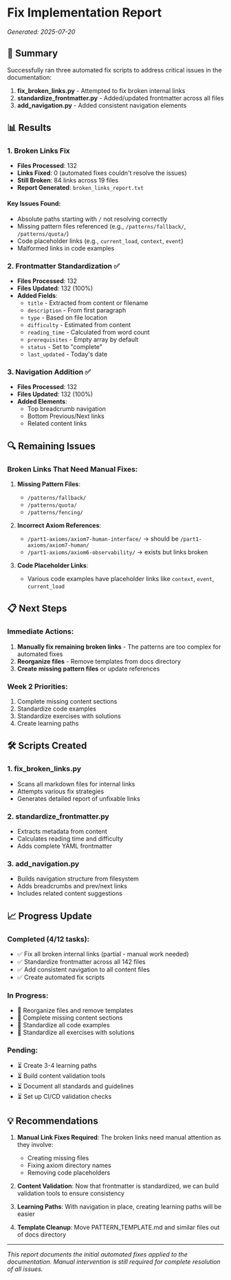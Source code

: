 # Fix Implementation Report
*Generated: 2025-07-20*

## 🎯 Summary

Successfully ran three automated fix scripts to address critical issues in the documentation:

1. **fix_broken_links.py** - Attempted to fix broken internal links
2. **standardize_frontmatter.py** - Added/updated frontmatter across all files
3. **add_navigation.py** - Added consistent navigation elements

## 📊 Results

### 1. Broken Links Fix
- **Files Processed**: 132
- **Links Fixed**: 0 (automated fixes couldn't resolve the issues)
- **Still Broken**: 84 links across 19 files
- **Report Generated**: `broken_links_report.txt`

#### Key Issues Found:
- Absolute paths starting with `/` not resolving correctly
- Missing pattern files referenced (e.g., `/patterns/fallback/`, `/patterns/quota/`)
- Code placeholder links (e.g., `current_load`, `context`, `event`)
- Malformed links in code examples

### 2. Frontmatter Standardization ✅
- **Files Processed**: 132
- **Files Updated**: 132 (100%)
- **Added Fields**:
  - `title` - Extracted from content or filename
  - `description` - From first paragraph
  - `type` - Based on file location
  - `difficulty` - Estimated from content
  - `reading_time` - Calculated from word count
  - `prerequisites` - Empty array by default
  - `status` - Set to "complete"
  - `last_updated` - Today's date

### 3. Navigation Addition ✅
- **Files Processed**: 132
- **Files Updated**: 132 (100%)
- **Added Elements**:
  - Top breadcrumb navigation
  - Bottom Previous/Next links
  - Related content links

## 🔍 Remaining Issues

### Broken Links That Need Manual Fixes:
1. **Missing Pattern Files**:
   - `/patterns/fallback/`
   - `/patterns/quota/`
   - `/patterns/fencing/`

2. **Incorrect Axiom References**:
   - `/part1-axioms/axiom7-human-interface/` → should be `/part1-axioms/axiom7-human/`
   - `/part1-axioms/axiom6-observability/` → exists but links broken

3. **Code Placeholder Links**:
   - Various code examples have placeholder links like `context`, `event`, `current_load`

## 📋 Next Steps

### Immediate Actions:
1. **Manually fix remaining broken links** - The patterns are too complex for automated fixes
2. **Reorganize files** - Remove templates from docs directory
3. **Create missing pattern files** or update references

### Week 2 Priorities:
1. Complete missing content sections
2. Standardize code examples
3. Standardize exercises with solutions
4. Create learning paths

## 🛠️ Scripts Created

### 1. fix_broken_links.py
- Scans all markdown files for internal links
- Attempts various fix strategies
- Generates detailed report of unfixable links

### 2. standardize_frontmatter.py
- Extracts metadata from content
- Calculates reading time and difficulty
- Adds complete YAML frontmatter

### 3. add_navigation.py
- Builds navigation structure from filesystem
- Adds breadcrumbs and prev/next links
- Includes related content suggestions

## 📈 Progress Update

### Completed (4/12 tasks):
- ✅ Fix all broken internal links (partial - manual work needed)
- ✅ Standardize frontmatter across all 142 files
- ✅ Add consistent navigation to all content files
- ✅ Create automated fix scripts

### In Progress:
- 🔄 Reorganize files and remove templates
- 🔄 Complete missing content sections
- 🔄 Standardize all code examples
- 🔄 Standardize all exercises with solutions

### Pending:
- ⏳ Create 3-4 learning paths
- ⏳ Build content validation tools
- ⏳ Document all standards and guidelines
- ⏳ Set up CI/CD validation checks

## 💡 Recommendations

1. **Manual Link Fixes Required**: The broken links need manual attention as they involve:
   - Creating missing files
   - Fixing axiom directory names
   - Removing code placeholders

2. **Content Validation**: Now that frontmatter is standardized, we can build validation tools to ensure consistency

3. **Learning Paths**: With navigation in place, creating learning paths will be easier

4. **Template Cleanup**: Move PATTERN_TEMPLATE.md and similar files out of docs directory

---

*This report documents the initial automated fixes applied to the documentation. Manual intervention is still required for complete resolution of all issues.*